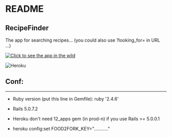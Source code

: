 # README

## RecipeFinder

The app for searching recipes... (you could also use ?looking_for= in URL ...)

[![Click to see the app in the wild](https:/s3.amazonaws.com/assets.heroku.com/addons.heroku.com/uploaded_logos/13555/icon.png)](https://recipefinder7657651.herokuapp.com/)

![Heroku](https://heroku-badge.herokuapp.com/?app=recipefinder7657651)

## Conf:

---

* Ruby version (put this line in Gemfile): ruby '2.4.6'

* Rails 5.0.7.2

* Heroku don't need 12_apps gem (in prod-n) if you use Rails >= 5.0.0.1

* heroku config:set FOOD2FORK_KEY="..........."

